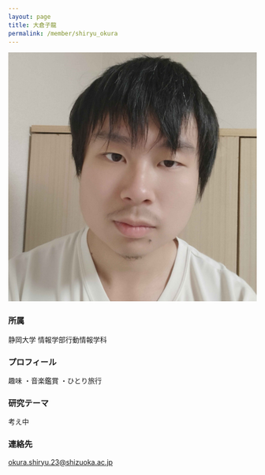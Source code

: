 ```yaml
---
layout: page
title: 大倉子龍
permalink: /member/shiryu_okura
---
```

![写真](/assets/img/members/shiryu_okura.jpg "大倉")

### 所属
静岡大学 情報学部行動情報学科

### プロフィール
趣味
・音楽鑑賞
・ひとり旅行

### 研究テーマ
考え中

### 連絡先
okura.shiryu.23@shizuoka.ac.jp